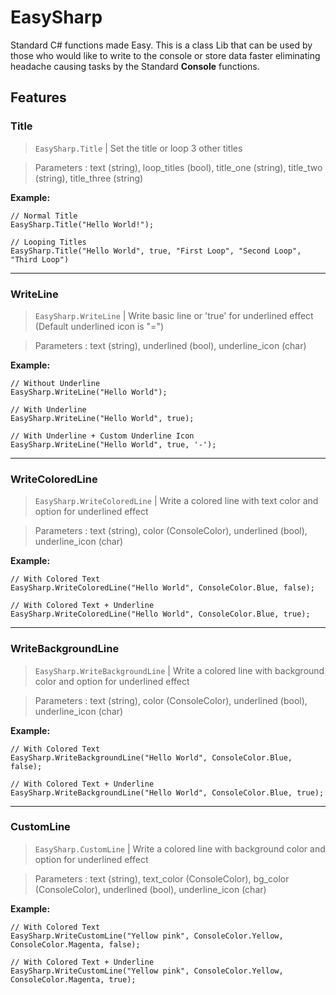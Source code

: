 # EasySharp
Standard C# functions made Easy.
This is a class Lib that can be used by those who would like to write to the console or store data faster eliminating headache causing tasks by the Standard **Console** functions. 

## Features 
### Title 
> `EasySharp.Title` | Set the title or loop 3 other titles

> Parameters : text (string), loop_titles (bool), title_one (string), title_two (string), title_three (string)

**Example:**
```
// Normal Title
EasySharp.Title("Hello World!"); 

// Looping Titles
EasySharp.Title("Hello World", true, "First Loop", "Second Loop", "Third Loop")
```

***
### WriteLine
> `EasySharp.WriteLine` | Write basic line or 'true' for underlined effect (Default underlined icon is "=")

> Parameters : text (string), underlined (bool), underline_icon (char)

**Example:**
```
// Without Underline
EasySharp.WriteLine("Hello World");

// With Underline
EasySharp.WriteLine("Hello World", true);

// With Underline + Custom Underline Icon
EasySharp.WriteLine("Hello World", true, '-');
```

***
### WriteColoredLine
> `EasySharp.WriteColoredLine` | Write a colored line with text color and option for underlined effect

> Parameters : text (string), color (ConsoleColor), underlined (bool), underline_icon (char)

**Example:**
```
// With Colored Text
EasySharp.WriteColoredLine("Hello World", ConsoleColor.Blue, false);

// With Colored Text + Underline
EasySharp.WriteColoredLine("Hello World", ConsoleColor.Blue, true);
```

***
### WriteBackgroundLine
> `EasySharp.WriteBackgroundLine` | Write a colored line with background color and option for underlined effect

> Parameters : text (string), color (ConsoleColor), underlined (bool), underline_icon (char)

**Example:**
```
// With Colored Text
EasySharp.WriteBackgroundLine("Hello World", ConsoleColor.Blue, false);

// With Colored Text + Underline
EasySharp.WriteBackgroundLine("Hello World", ConsoleColor.Blue, true);
```

***
### CustomLine
> `EasySharp.CustomLine` | Write a colored line with background color and option for underlined effect

> Parameters : text (string), text_color (ConsoleColor), bg_color (ConsoleColor), underlined (bool), underline_icon (char)

**Example:**
```
// With Colored Text
EasySharp.WriteCustomLine("Yellow pink", ConsoleColor.Yellow, ConsoleColor.Magenta, false);

// With Colored Text + Underline
EasySharp.WriteCustomLine("Yellow pink", ConsoleColor.Yellow, ConsoleColor.Magenta, true);
```
